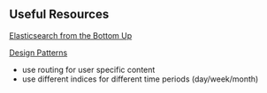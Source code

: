 

## Useful Resources
[Elasticsearch from the Bottom Up](https://www.elastic.co/blog/found-elasticsearch-from-the-bottom-up)

[Design Patterns](https://www.youtube.com/watch?v=bkNFiQyBHEk)
- use routing for user specific content
- use different indices for different time periods (day/week/month)

